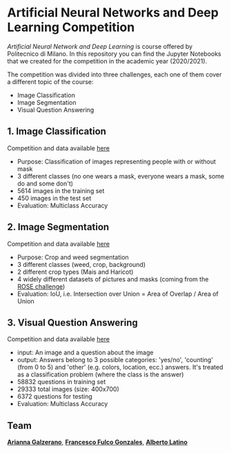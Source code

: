 # Artificial Neural Networks and Deep Learning Competition

*Artificial Neural Network and Deep Learning* is course offered by Politecnico di Milano.
In this repository you can find the Jupyter Notebooks that we created for the competition in the academic year (2020/2021).

The competition was divided into three challenges, each one of them cover a different topic of the course:
 - Image Classification 
 - Image Segmentation
 - Visual Question Answering

## 1. Image Classification 
Competition and data available [here](https://www.kaggle.com/c/artificial-neural-networks-and-deep-learning-2020)
 - Purpose: Classification of images representing people with or without mask
 - 3 different classes (no one wears a mask, everyone wears a mask, some do and some don't)
 - 5614 images in the training set
 - 450 images in the test set
 - Evaluation: Multiclass Accuracy

## 2. Image Segmentation
Competition and data available [here](https://competitions.codalab.org/competitions/27176)
 - Purpose: Crop and weed segmentation
 - 3 different classes (weed, crop, background)
 - 2 different crop types (Mais and Haricot)
 - 4 widely different datasets of pictures and masks (coming from the [ROSE challenge](http://challenge-rose.fr/en/home/))
 - Evaluation: IoU, i.e. Intersection over Union = Area of Overlap / Area of Union

## 3. Visual Question Answering
Competition and data available [here](https://www.kaggle.com/c/anndl-2020-vqa)
 - input: An image and a question about the image
 - output: Answers belong to 3 possible categories: 'yes/no', 'counting' (from 0 to 5) and 'other' (e.g. colors, location, ecc.) answers. It's treated as a classification problem (where the class is the answer)
 - 58832 questions in training set 
 - 29333 total images (size: 400x700)
 - 6372 questions for testing
 - Evaluation: Multiclass Accuracy

## Team
[__Arianna Galzerano__](https://github.com/arigalzi), [__Francesco Fulco Gonzales__](https://github.com/fulcus), [__Alberto Latino__](https://github.com/albertolatino)
